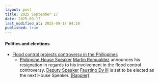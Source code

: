 ```yaml
---
layout: post
title: 2025 September 17
date: 2025-09-17
last_modified_at: 2025-09-17 04:10
published: true
---
```



#### Politics and elections

* [Flood control projects controversy in the Philippines](https://en.wikipedia.org/wiki/Flood_control_projects_controversy_in_the_Philippines "Flood control projects controversy in the Philippines")
  * [Philippine House Speaker](https://en.wikipedia.org/wiki/Speaker_of_the_House_of_Representatives_of_the_Philippines "Speaker of the House of Representatives of the Philippines") [Martin Romualdez](https://en.wikipedia.org/wiki/Martin_Romualdez "Martin Romualdez") announces his resignation in regards to his involvement in the flood control controversy. [Deputy Speaker](https://en.wikipedia.org/wiki/Deputy_Speaker_of_the_House_of_Representatives_of_the_Philippines "Deputy Speaker of the House of Representatives of the Philippines") [Faustino Dy III](https://en.wikipedia.org/wiki/Faustino_Dy_III "Faustino Dy III") is set to be elected as the next House Speaker. [(Rappler)](https://www.rappler.com/newsbreak/inside-track/speaker-martin-romualdez-resigning/)
